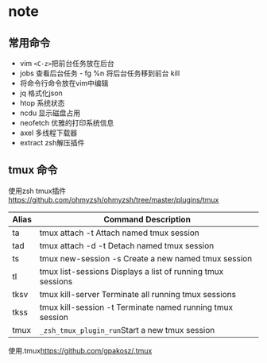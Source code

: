 # note

## 常用命令
- vim `<C-z>`把前台任务放在后台
- jobs 查看后台任务 - fg %n 将后台任务移到前台 kill
- <C-x><C-e> 将命令行命令放在vim中编辑
- jq 格式化json
- htop 系统状态
- ncdu 显示磁盘占用
- neofetch 优雅的打印系统信息
- axel 多线程下载器
- extract zsh解压插件

## tmux 命令
使用zsh tmux插件<https://github.com/ohmyzsh/ohmyzsh/tree/master/plugins/tmux>

| Alias	| Command Description |
| -----	|  ------------------- |
| ta	| tmux attach -t Attach  named tmux session|
| tad	| tmux attach -d -t Detach named tmux session |
| ts	| tmux new-session -s Create a new named tmux session |
| tl	| tmux list-sessions Displays a list of running tmux sessions |
| tksv	| tmux kill-server Terminate all running tmux sessions |
| tkss	| tmux kill-session -t Terminate named running tmux session |
| tmux	| `_zsh_tmux_plugin_run`Start a new tmux session |

使用.tmux<https://github.com/gpakosz/.tmux>
